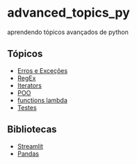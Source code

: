 # advanced_topics_py
aprendendo tópicos avançados de python

## Tópicos

- [Erros e Exceções](https://github.com/CarlosG18/advanced_topics_py/blob/main/topics/errors/errors.md)
- [RegEx](https://github.com/CarlosG18/advanced_topics_py/blob/main/topics/regex/regex.md)
- [Iterators](https://github.com/CarlosG18/advanced_topics_py/blob/main/topics/iterators/iterators.md)
- [POO](https://github.com/CarlosG18/advanced_topics_py/blob/main/topics/poo/poo.md)
- [functions lambda](https://github.com/CarlosG18/advanced_topics_py/blob/main/topics/lambda/lambda.md)
- [Testes](https://github.com/CarlosG18/advanced_topics_py/blob/main/topics/testes/testes.md)

## Bibliotecas

- [Streamlit]()
- [Pandas]()